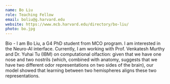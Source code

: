 ```yaml
---
name: Bo Liu
role: Teaching Fellow
email: boliu@g.harvard.edu
website: https://www.mcb.harvard.edu/directory/bo-liu/
photo: bo.jpg
---
```


Bio - I am Bo Liu, a G4 PhD student from MCO program. I am interested in the Neuro-AI interface. Currently, I am working with Prof. Venkatesh Murthy and Dr. Yuhai Tu (IBM) on computational olfaction: given that we have one nose and two nostrils (which, combined with anatomy, suggests that we have two different odor representations on two sides of the brain), our model showed that learning between two hemispheres aligns these two representations.  
